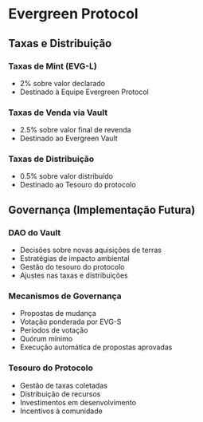 # Evergreen Protocol

## Taxas e Distribuição

### Taxas de Mint (EVG-L)
- 2% sobre valor declarado
- Destinado à Equipe Evergreen Protocol

### Taxas de Venda via Vault
- 2.5% sobre valor final de revenda
- Destinado ao Evergreen Vault

### Taxas de Distribuição
- 0.5% sobre valor distribuído
- Destinado ao Tesouro do protocolo

## Governança (Implementação Futura)

### DAO do Vault
- Decisões sobre novas aquisições de terras
- Estratégias de impacto ambiental
- Gestão do tesouro do protocolo
- Ajustes nas taxas e distribuições

### Mecanismos de Governança
- Propostas de mudança
- Votação ponderada por EVG-S
- Períodos de votação
- Quórum mínimo
- Execução automática de propostas aprovadas

### Tesouro do Protocolo
- Gestão de taxas coletadas
- Distribuição de recursos
- Investimentos em desenvolvimento
- Incentivos à comunidade
